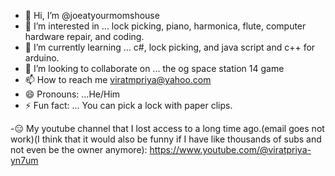 - 👋 Hi, I’m @joeatyourmomshouse
- 👀 I’m interested in ... lock picking, piano, harmonica, flute, computer hardware repair, and coding.
- 🌱 I’m currently learning ... c#, lock picking, and java script and c++ for arduino.
- 💞️ I’m looking to collaborate on ... the og space station 14 game
- 📫 How to reach me viratmpriya@yahoo.com
- 😄 Pronouns: ...He/Him
- ⚡ Fun fact: ...
You can pick a lock with paper clips.

-😑 My youtube channel that I lost access to a long time ago.(email goes not work)(I think that it would also be funny if I have like thousands of subs and not even be the owner anymore):  https://www.youtube.com/@viratpriya-yn7um
<!---
joeatyourmomshouse/joeatyourmomshouse is a ✨ special ✨ repository because its `README.md` (this file) appears on your GitHub profile.
You can click the Preview link to take a look at your changes.
--->
